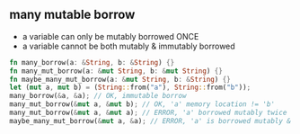 ## many mutable borrow

* a variable can only be mutably borrowed ONCE
* a variable cannot be both mutably & immutably borrowed

```rust
fn many_borrow(a: &String, b: &String) {}
fn many_mut_borrow(a: &mut String, b: &mut String) {}
fn maybe_many_mut_borrow(a: &mut String, b: &String) {}
let (mut a, mut b) = (String::from("a"), String::from("b"));
many_borrow(&a, &a); // OK, immutable borrow
many_mut_borrow(&mut a, &mut b); // OK, 'a' memory location != 'b'
many_mut_borrow(&mut a, &mut a); // ERROR, 'a' borrowed mutably twice
maybe_many_mut_borrow(&mut a, &a); // ERROR, 'a' is borrowed mutably & immutably
```
